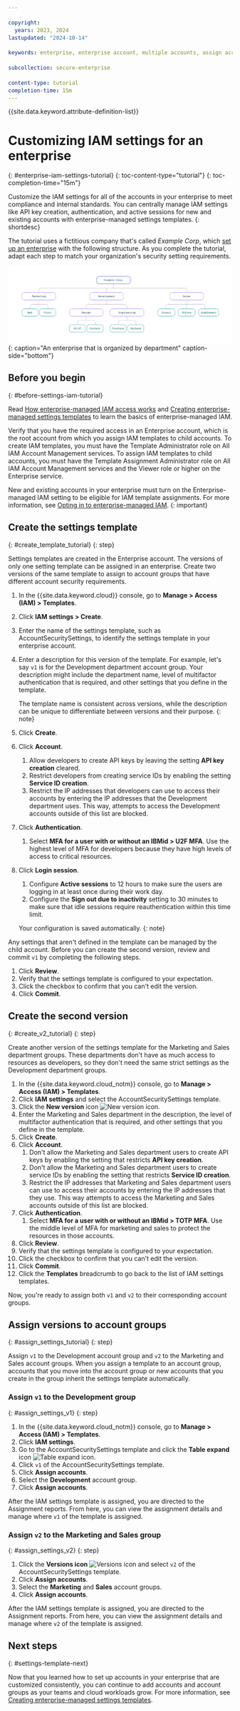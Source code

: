 ```yaml
---

copyright:
  years: 2023, 2024
lastupdated: "2024-10-14"

keywords: enterprise, enterprise account, multiple accounts, assign access, enterprise access, templates, enterprise managed, access, enterprise settings

subcollection: secure-enterprise

content-type: tutorial
completion-time: 15m
---
```


{{site.data.keyword.attribute-definition-list}}

# Customizing IAM settings for an enterprise
{: #enterprise-iam-settings-tutorial}
{: toc-content-type="tutorial"}
{: toc-completion-time="15m"}

Customize the IAM settings for all of the accounts in your enterprise to meet compliance and internal standards. You can centrally manage IAM settings like API key creation, authentication, and active sessions for new and existing accounts with enterprise-managed settings templates.
{: shortdesc}

The tutorial uses a fictitious company that's called *Example Corp*, which [set up an enterprise](/docs/enterprise-management?topic=enterprise-management-enterprise-tutorial) with the following structure. As you complete the tutorial, adapt each step to match your organization's security setting requirements.

![A four-tier enterprise that groups accounts according to department in an organization. For example, account groups are named Marketing, Development, and Sales. The account groups contain accounts for teams within those departments. For example, the Sales account group contains accounts for Direct, Online, and Enablement.](images/enterprise-by-dept.svg "An enterprise that organizes accounts according to department in the organization."){: caption="An enterprise that is organized by department" caption-side="bottom"}

## Before you begin
{: #before-settings-iam-tutorial}

Read [How enterprise-managed IAM access works](/docs/enterprise-management?topic=enterprise-management-access-enterprises#how-enterprise-iam) and [Creating enterprise-managed settings templates](/docs/enterprise-management?topic=enterprise-management-settings-template-create) to learn the basics of enterprise-managed IAM.

Verify that you have the required access in an Enterprise account, which is the root account from which you assign IAM templates to child accounts. To create IAM templates, you must have the Template Administrator role on All IAM Account Management services. To assign IAM templates to child accounts, you must have the Template Assignment Administrator role on All IAM Account Management services and the Viewer role or higher on the Enterprise service.

New and existing accounts in your enterprise must turn on the Enterprise-managed IAM setting to be eligible for IAM template assignments. For more information, see [Opting in to enterprise-managed IAM](/docs/enterprise-management?topic=enterprise-management-enterprise-managed-opt-in).
{: important}

## Create the settings template
{: #create_template_tutorial}
{: step}

Settings templates are created in the Enterprise account. The versions of only one setting template can be assigned in an enterprise. Create two versions of the same template to assign to account groups that have different account security requirements.

1. In the {{site.data.keyword.cloud}} console, go to **Manage > Access (IAM) > Templates**.
1. Click **IAM settings > Create**.
1. Enter the name of the settings template, such as AccountSecuritySettings, to identify the settings template in your enterprise account.
1. Enter a description for this version of the template. For example, let's say `v1` is for the Development department account group. Your description might include the department name, level of multifactor authentication that is required, and other settings that you define in the template.

   The template name is consistent across versions, while the description can be unique to differentiate between versions and their purpose.
   {: note}

1. Click **Create**.
1. Click **Account**.
   1. Allow developers to create API keys by leaving the setting **API key creation** cleared.
   1. Restrict developers from creating service IDs by enabling the setting **Service ID creation**.
   1. Restrict the IP addresses that developers can use to access their accounts by entering the IP addresses that the Development department uses. This way, attempts to access the Development accounts outside of this list are blocked.
1. Click **Authentication**.
   1. Select **MFA for a user with or without an IBMid > U2F MFA**. Use the highest level of MFA for developers because they have high levels of access to critical resources.
1. Click **Login session**.
   1. Configure **Active sessions** to 12 hours to make sure the users are logging in at least once during their work day.
   1. Configure the **Sign out due to inactivity** setting to 30 minutes to make sure that idle sessions require reauthentication within this time limit.

   Your configuration is saved automatically.
   {: note}

Any settings that aren't defined in the template can be managed by the child account. Before you can create the second version, review and commit `v1` by completing the following steps.

1. Click **Review**.
1. Verify that the settings template is configured to your expectation.
1. Click the checkbox to confirm that you can't edit the version.
1. Click **Commit**.

## Create the second version
{: #create_v2_tutorial}
{: step}

Create another version of the settings template for the Marketing and Sales department groups. These departments don't have as much access to resources as developers, so they don't need the same strict settings as the Development department groups.

1. In the {{site.data.keyword.cloud_notm}} console, go to **Manage > Access (IAM) > Templates**.
1. Click **IAM settings** and select the AccountSecuritySettings template.
1. Click the **New version** icon ![New version icon](../icons/new-version.svg "New version").
1. Enter the Marketing and Sales department in the description, the level of multifactor authentication that is required, and other settings that you define in the template.
1. Click **Create**.
1. Click **Account**.
   1. Don't allow the Marketing and Sales department users to create API keys by enabling the setting that restricts **API key creation**.
   1. Don't allow the Marketing and Sales department users to create service IDs by enabling the setting that restricts **Service ID creation**.
   1. Restrict the IP addresses that Marketing and Sales department users can use to access their accounts by entering the IP addresses that they use. This way attempts to access the Marketing and Sales accounts outside of this list are blocked.
1. Click **Authentication**.
   1. Select **MFA for a user with or without an IBMid > TOTP MFA**. Use the middle level of MFA for marketing and sales to protect the resources in those accounts.
1. Click **Review**.
1. Verify that the settings template is configured to your expectation.
1. Click the checkbox to confirm that you can't edit the version.
1. Click **Commit**.
1. Click the **Templates** breadcrumb to go back to the list of IAM settings templates.

Now, you're ready to assign both `v1` and `v2` to their corresponding account groups.

## Assign versions to account groups
{: #assign_settings_tutorial}
{: step}

Assign `v1` to the Development account group and `v2` to the Marketing and Sales account groups. When you assign a template to an account group, accounts that you move into the account group or new accounts that you create in the group inherit the settings template automatically.

### Assign `v1` to the Development group
{: #assign_settings_v1}
{: step}

1. In the {{site.data.keyword.cloud_notm}} console, go to **Manage > Access (IAM) > Templates**.
1. Click **IAM settings**.
1. Go to the AccountSecuritySettings template and click the **Table expand** icon ![Table expand icon](../icons/table-expand.svg "Table expand").
1. Click `v1` of the AccountSecuritySettings template.
1. Click **Assign accounts**.
1. Select the **Development** account group.
1. Click **Assign accounts**.

After the IAM settings template is assigned, you are directed to the Assignment reports. From here, you can view the assignment details and manage where `v1` of the template is assigned.

### Assign `v2` to the Marketing and Sales group
{: #assign_settings_v2}
{: step}

1. Click the **Versions icon** ![Versions icon](../icons/version.svg "Versions") and select `v2` of the AccountSecuritySettings template.
1. Click **Assign accounts**.
1. Select the **Marketing** and **Sales** account groups.
1. Click **Assign accounts**.

After the IAM settings template is assigned, you are directed to the Assignment reports. From here, you can view the assignment details and manage where `v2` of the template is assigned.

## Next steps
{: #settings-template-next}

Now that you learned how to set up accounts in your enterprise that are customized consistently, you can continue to add accounts and account groups as your teams and cloud workloads grow. For more information, see [Creating enterprise-managed settings templates](/docs/enterprise-management?topic=enterprise-management-settings-template-create).
